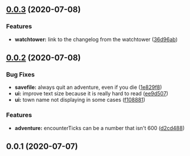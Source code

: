 ## [0.0.3](https://github.com/seiyria/Rasterkhann/compare/v0.0.2...v0.0.3) (2020-07-08)


### Features

* **watchtower:** link to the changelog from the watchtower ([36d96ab](https://github.com/seiyria/Rasterkhann/commit/36d96ab3e7faaf2426e6142e76753391ea7b4fc0))



## [0.0.2](https://github.com/seiyria/Rasterkhann/compare/v0.0.1...v0.0.2) (2020-07-08)


### Bug Fixes

* **savefile:** always quit an adventure, even if you die ([1e829f8](https://github.com/seiyria/Rasterkhann/commit/1e829f8719c97c948836ce34730d76097d94dce9))
* **ui:** improve text size because it is really hard to read ([ee9d507](https://github.com/seiyria/Rasterkhann/commit/ee9d5072c04bc5fde44332ca63952097f961cc36))
* **ui:** town name not displaying in some cases ([f108881](https://github.com/seiyria/Rasterkhann/commit/f1088810e8819cfd525a5b7756cb2171f1681727))


### Features

* **adventure:** encounterTicks can be a number that isn't 600 ([d2cd488](https://github.com/seiyria/Rasterkhann/commit/d2cd488f27d8e8826ba7c1e35e482a9f2e512049))



## 0.0.1 (2020-07-07)



